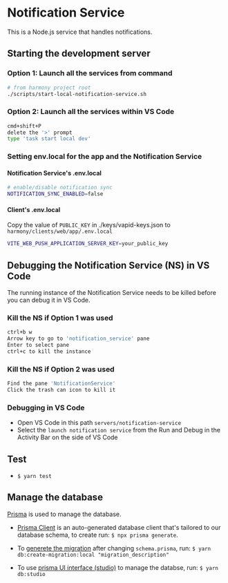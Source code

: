 # Notification Service

This is a Node.js service that handles notifications.

## Starting the development server

### Option 1: Launch all the services from command

```bash
# from harmony project root
./scripts/start-local-notification-service.sh
```

### Option 2: Launch all the services within VS Code

```bash
cmd+shift+P
delete the '>' prompt
type 'task start local dev'
```

### Setting env.local for the app and the Notification Service

#### Notification Service's .env.local

```bash
# enable/disable notification sync
NOTIFICATION_SYNC_ENABLED=false
```

#### Client's .env.local

Copy the value of `PUBLIC_KEY` in ./keys/vapid-keys.json to
`harmony/clients/web/app/.env.local`

```bash
VITE_WEB_PUSH_APPLICATION_SERVER_KEY=your_public_key
```

## Debugging the Notification Service (NS) in VS Code

The running instance of the Notification Service needs to be killed before you
can debug it in VS Code.

### Kill the NS if Option 1 was used

```bash
ctrl+b w
Arrow key to go to 'notification_service' pane
Enter to select pane
ctrl+c to kill the instance
```

### Kill the NS if Option 2 was used

```bash
Find the pane 'NotificationService'
Click the trash can icon to kill it
```

### Debugging in VS Code

- Open VS Code in this path `servers/notification-service`
- Select the `launch notification service` from the Run and Debug in the Activity Bar on the side of VS Code

## Test

- `$ yarn test`

## Manage the database

[Prisma](https://www.prisma.io/docs) is used to manage the database.

- [Prisma Client](https://www.prisma.io/docs/orm/prisma-client/setup-and-configuration/generating-prisma-client) is an auto-generated database client that's tailored to our database schema, to create run: `$ npx prisma generate`.

- To [generete the migration](https://www.prisma.io/docs/orm/reference/prisma-cli-reference#prisma-migrate) after changing `schema.prisma`, run: `$ yarn db:create-migration:local "migration_description"`

- To use [prisma UI interface (studio)](https://www.prisma.io/studio) to manage the databse, run: `$ yarn db:studio`
